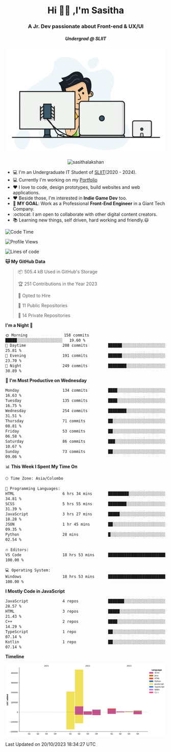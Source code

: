 
<h1 align="center">Hi 🙋‍♂️ ,I'm Sasitha</h1>
<h3 align="center">A Jr. Dev passionate about Front-end & UX/UI</h3>

<i><h5 align="center">Undergrad @ SLIIT</h5></i>

<p align="center">
  <img width="540" height="330" src="https://github.com/SasithaLakshan/SasithaLakshan/blob/main/dev.gif">
</p>
<p align="center"> <img src="https://komarev.com/ghpvc/?username=sasithalakshan&label=Profile%20views&color=0e75b6&style=flat" alt="sasithalakshan" /> </p>

- :computer: I'm an Undergraduate IT Student of [SLIIT](https://www.sliit.lk)(2020 - 2024).
- :computer: Currently I'm working on my <a href="https://SasithaLakshan.github.io" target="_blank">Portfolio</a>
- :heart: I love to code, design prototypes, build websites and web applications.
- :heart: Beside those, I'm interested in **Indie Game Dev** too.
- :electric_plug: **MY GOAL**: Work as a Professional **Front-End Engineer** in a Giant Tech Company.
- :octocat: I am open to collaborate with other digital content creators.
- :books: Learning new things, self driven, hard working and friendly.:smiley:
  
<!-- <h3 align="left">Tech Stack I'm Using</h3> -->

<!--START_SECTION:waka-->
![Code Time](http://img.shields.io/badge/Code%20Time-485%20hrs%2017%20mins-blue)

![Profile Views](http://img.shields.io/badge/Profile%20Views-0-blue)

![Lines of code](https://img.shields.io/badge/From%20Hello%20World%20I%27ve%20Written-740.6%20thousand%20lines%20of%20code-blue)

**🐱 My GitHub Data** 

> 📦 505.4 kB Used in GitHub's Storage 
 > 
> 🏆 251 Contributions in the Year 2023
 > 
> 💼 Opted to Hire
 > 
> 📜 11 Public Repositories 
 > 
> 🔑 14 Private Repositories 
 > 
**I'm a Night 🦉** 

```text
🌞 Morning                158 commits         █████░░░░░░░░░░░░░░░░░░░░   19.60 % 
🌆 Daytime                208 commits         ██████░░░░░░░░░░░░░░░░░░░   25.81 % 
🌃 Evening                191 commits         ██████░░░░░░░░░░░░░░░░░░░   23.70 % 
🌙 Night                  249 commits         ████████░░░░░░░░░░░░░░░░░   30.89 % 
```
📅 **I'm Most Productive on Wednesday** 

```text
Monday                   134 commits         ████░░░░░░░░░░░░░░░░░░░░░   16.63 % 
Tuesday                  135 commits         ████░░░░░░░░░░░░░░░░░░░░░   16.75 % 
Wednesday                254 commits         ████████░░░░░░░░░░░░░░░░░   31.51 % 
Thursday                 71 commits          ██░░░░░░░░░░░░░░░░░░░░░░░   08.81 % 
Friday                   53 commits          ██░░░░░░░░░░░░░░░░░░░░░░░   06.58 % 
Saturday                 86 commits          ███░░░░░░░░░░░░░░░░░░░░░░   10.67 % 
Sunday                   73 commits          ██░░░░░░░░░░░░░░░░░░░░░░░   09.06 % 
```


📊 **This Week I Spent My Time On** 

```text
🕑︎ Time Zone: Asia/Colombo

💬 Programming Languages: 
HTML                     6 hrs 34 mins       █████████░░░░░░░░░░░░░░░░   34.81 % 
SCSS                     5 hrs 55 mins       ████████░░░░░░░░░░░░░░░░░   31.39 % 
JavaScript               3 hrs 27 mins       █████░░░░░░░░░░░░░░░░░░░░   18.28 % 
JSON                     1 hr 45 mins        ██░░░░░░░░░░░░░░░░░░░░░░░   09.35 % 
Python                   28 mins             █░░░░░░░░░░░░░░░░░░░░░░░░   02.54 % 

🔥 Editors: 
VS Code                  18 hrs 53 mins      █████████████████████████   100.00 % 

💻 Operating System: 
Windows                  18 hrs 53 mins      █████████████████████████   100.00 % 
```

**I Mostly Code in JavaScript** 

```text
JavaScript               4 repos             ███████░░░░░░░░░░░░░░░░░░   28.57 % 
HTML                     3 repos             █████░░░░░░░░░░░░░░░░░░░░   21.43 % 
C++                      2 repos             ████░░░░░░░░░░░░░░░░░░░░░   14.29 % 
TypeScript               1 repo              ██░░░░░░░░░░░░░░░░░░░░░░░   07.14 % 
Kotlin                   1 repo              ██░░░░░░░░░░░░░░░░░░░░░░░   07.14 % 
```



**Timeline**

![Lines of Code chart](https://raw.githubusercontent.com/SasithaLakshan/SasithaLakshan/main/assets/bar_graph.png)


 Last Updated on 20/10/2023 18:34:27 UTC
<!--END_SECTION:waka-->

